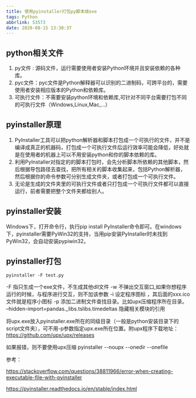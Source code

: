 ```yaml
---
title: 使用pyinstaller打包py脚本成exe
tags: Python
abbrlink: 53573
date: 2020-08-15 13:30:37
---
```


## python相关文件

1. py文件 : 源码文件，运行需要使用者安装Python环境并且安装依赖的各种库。
2. pyc文件：pyc文件是Python解释器可以识别的二进制码，可跨平台的，需要使用者安装相应版本的Python和依赖库。
3. 可执行文件：不需要安装python环境和依赖库,可针对不同平台需要打包不同的可执行文件（Windows,Linux,Mac,...）

<!-- more -->

## pyinstaller原理

1. PyInstaller工具可以把python解析器和脚本打包成一个可执行的文件，并不是编译成真正的机器码，打包成一个可执行文件后运行效率可能会降低，好处就是在使用者的机器上可以不用安装python和你的脚本依赖的库。
2. 利用PyInstaller对指定的的脚本打包时，会先分析脚本所依赖的其他脚本，然后根据导包路径去查找，把所有相关的脚本收集起来，包括Python解析器，然后根据你的命令参数可分别生成文件夹，或者打包成一个可执行文件。
3. 无论是生成的文件夹里的可执行文件或者只打包成一个可执行文件都可以直接运行，前者需要把整个文件夹都给别人。

## pyinstaller安装

Windows下，打开命令行，执行pip install PyInstaller命令即可。在windows下，pyinstaller需要PyWin32的支持，当用pip安装PyInstaller时未找到PyWin32，会自动安装pypiwin32。

## pyinstaller打包

```
pyinstaller -F test.py
```

-F 指只生成一个exe文件，不生成其他dll文件
-w 不弹出交互窗口,如果你想程序运行的时候，与程序进行交互，则不加该参数
-i 设定程序图标 ，其后面的xxx.ico文件就是程序小图标
-p 添加二进制文件查找目录。比如upx压缩程序所在目录。
–hidden-import=pandas._libs.tslibs.timedeltas 隐藏相关模块的引用

将upx.exe放入pyinstaller.exe所在的同级目录（一般是python安装目录下的script文件夹），可不用-p参数指定upx.exe所在位置。附upx程序下载地址：https://github.com/upx/upx/releases



如果报错，则不要使用upx压缩 pyinstaller --noupx --onedir --onefile

参考：

https://stackoverflow.com/questions/38811966/error-when-creating-executable-file-with-pyinstaller

https://pyinstaller.readthedocs.io/en/stable/index.html